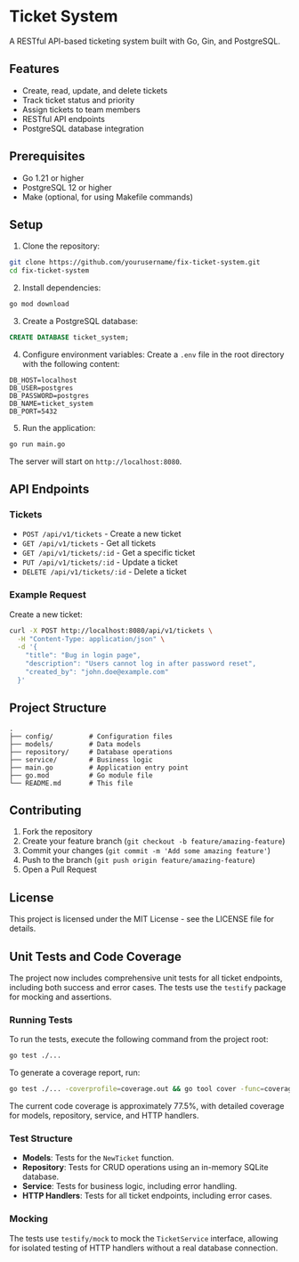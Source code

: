 # Ticket System

A RESTful API-based ticketing system built with Go, Gin, and PostgreSQL.

## Features

- Create, read, update, and delete tickets
- Track ticket status and priority
- Assign tickets to team members
- RESTful API endpoints
- PostgreSQL database integration

## Prerequisites

- Go 1.21 or higher
- PostgreSQL 12 or higher
- Make (optional, for using Makefile commands)

## Setup

1. Clone the repository:
```bash
git clone https://github.com/yourusername/fix-ticket-system.git
cd fix-ticket-system
```

2. Install dependencies:
```bash
go mod download
```

3. Create a PostgreSQL database:
```sql
CREATE DATABASE ticket_system;
```

4. Configure environment variables:
Create a `.env` file in the root directory with the following content:
```
DB_HOST=localhost
DB_USER=postgres
DB_PASSWORD=postgres
DB_NAME=ticket_system
DB_PORT=5432
```

5. Run the application:
```bash
go run main.go
```

The server will start on `http://localhost:8080`.

## API Endpoints

### Tickets

- `POST /api/v1/tickets` - Create a new ticket
- `GET /api/v1/tickets` - Get all tickets
- `GET /api/v1/tickets/:id` - Get a specific ticket
- `PUT /api/v1/tickets/:id` - Update a ticket
- `DELETE /api/v1/tickets/:id` - Delete a ticket

### Example Request

Create a new ticket:
```bash
curl -X POST http://localhost:8080/api/v1/tickets \
  -H "Content-Type: application/json" \
  -d '{
    "title": "Bug in login page",
    "description": "Users cannot log in after password reset",
    "created_by": "john.doe@example.com"
  }'
```

## Project Structure

```
.
├── config/         # Configuration files
├── models/         # Data models
├── repository/     # Database operations
├── service/        # Business logic
├── main.go         # Application entry point
├── go.mod          # Go module file
└── README.md       # This file
```

## Contributing

1. Fork the repository
2. Create your feature branch (`git checkout -b feature/amazing-feature`)
3. Commit your changes (`git commit -m 'Add some amazing feature'`)
4. Push to the branch (`git push origin feature/amazing-feature`)
5. Open a Pull Request

## License

This project is licensed under the MIT License - see the LICENSE file for details.

## Unit Tests and Code Coverage

The project now includes comprehensive unit tests for all ticket endpoints, including both success and error cases. The tests use the `testify` package for mocking and assertions.

### Running Tests

To run the tests, execute the following command from the project root:

```bash
go test ./...
```

To generate a coverage report, run:

```bash
go test ./... -coverprofile=coverage.out && go tool cover -func=coverage.out
```

The current code coverage is approximately 77.5%, with detailed coverage for models, repository, service, and HTTP handlers.

### Test Structure

- **Models**: Tests for the `NewTicket` function.
- **Repository**: Tests for CRUD operations using an in-memory SQLite database.
- **Service**: Tests for business logic, including error handling.
- **HTTP Handlers**: Tests for all ticket endpoints, including error cases.

### Mocking

The tests use `testify/mock` to mock the `TicketService` interface, allowing for isolated testing of HTTP handlers without a real database connection. 